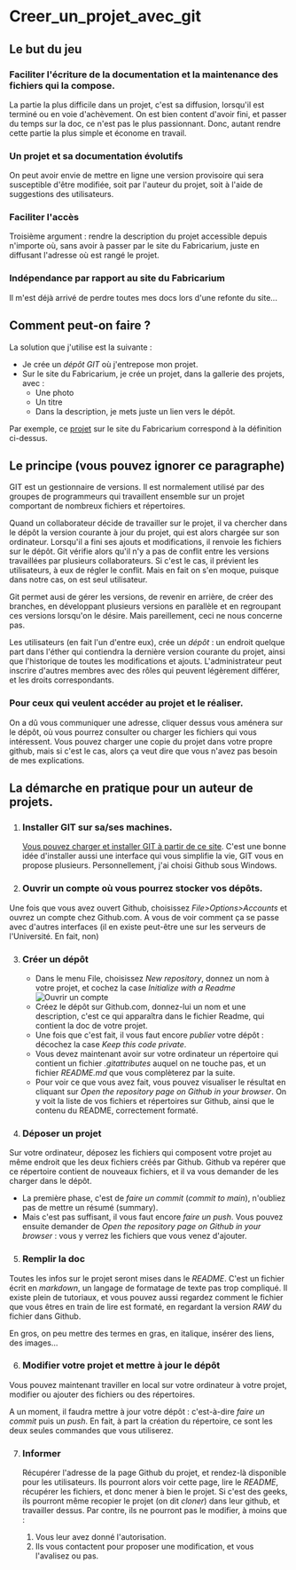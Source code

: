 # Creer_un_projet_avec_git
 ## Le but du jeu

### Faciliter l'écriture de la documentation et la maintenance des fichiers qui la compose. 
La partie la plus difficile dans un projet, c'est sa diffusion, lorsqu'il est terminé ou en voie d'achèvement. 
On est bien content d'avoir fini, et passer du temps sur la doc, ce n'est pas le plus passionnant. Donc, autant 
rendre cette partie la plus simple et économe en travail. 

### Un projet et sa documentation évolutifs
On peut avoir envie de mettre en ligne une version provisoire qui sera susceptible d'être modifiée, 
soit par l'auteur du projet, soit à l'aide de suggestions des utilisateurs. 

### Faciliter l'accès
Troisième argument : rendre la description du projet accessible depuis n'importe où, sans avoir à passer par le site du Fabricarium, 
juste en diffusant l'adresse où est rangé le projet. 

### Indépendance par rapport au site du Fabricarium
Il m'est déjà arrivé de perdre toutes mes docs lors d'une refonte du site...

## Comment peut-on faire ? 
La solution que j'utilise est la suivante : 
* Je crée un *dépôt GIT* où j'entrepose mon projet. 
* Sur le site du Fabricarium, je crée un projet, dans la gallerie des projets, avec : 
    * Une photo
    * Un titre
    * Dans la description, je mets juste un lien vers le dépôt.

Par exemple, ce [projet](https://fabricarium-fabmanager.polytech-lille.fr/#!/projects/martin-s-menace-un-puzzle-tres-enervant-a-decouper-au-laser) sur le site
du Fabricarium correspond à la définition ci-dessus.

## Le principe (vous pouvez ignorer ce paragraphe)

GIT est un gestionnaire de versions. Il est normalement utilisé par des groupes de programmeurs qui travaillent ensemble sur un projet comportant de nombreux fichiers et répertoires. 

Quand un collaborateur décide de travailler sur le projet, il va chercher dans le dépôt la version courante à jour du projet, qui est alors chargée sur son ordinateur. Lorsqu'il a fini ses ajouts et modifications, il renvoie les fichiers sur le dépôt. Git vérifie alors qu'il n'y a pas de conflit entre les versions travaillées par plusieurs collaborateurs. Si c'est le cas, il prévient les utilisateurs, à eux de régler le conflit. Mais en fait on s'en moque, puisque dans notre cas, on est seul utilisateur. 

Git permet ausi de gérer les versions, de revenir en arrière, de créer des branches, en développant plusieurs versions en parallèle et en regroupant ces versions lorsqu'on le désire. Mais pareillement, ceci ne nous concerne pas. 

 Les utilisateurs (en fait l'un d'entre eux), crée un *dépôt* : un endroit quelque part dans l'éther qui contiendra la dernière version courante du projet, ainsi que l'historique
de toutes les modifications et ajouts. L'administrateur peut inscrire d'autres membres avec des rôles qui peuvent légèrement différer, et les droits correspondants. 

### Pour ceux qui veulent accéder au projet et le réaliser.

On a dû vous communiquer une adresse, cliquer dessus vous aménera sur le dépôt, où vous pourrez consulter ou charger les fichiers qui vous intéressent. Vous pouvez charger une copie du projet 
dans votre propre github, mais si c'est le cas, alors ça veut dire que vous n'avez pas besoin de mes explications. 
 
## La démarche en pratique pour un  auteur de projets.
1. ### Installer GIT sur sa/ses machines. 
	[Vous pouvez charger et installer GIT à partir de ce site](https://git-scm.com/downloads). C'est une bonne idée d'installer aussi une interface qui vous simplifie la vie, 
GIT vous en propose plusieurs. Personnellement, j'ai choisi Github sous Windows. 

2. ### Ouvrir un compte où vous pourrez stocker vos dépôts.


Une fois que vous avez ouvert Github, choisissez _File>Options>Accounts_ et ouvrez un compte chez Github.com. A vous de voir comment ça se passe avec d'autres interfaces (il en existe peut-être une
sur les serveurs de l'Université. En fait, non)


3. ### Créer un dépôt

   * Dans le menu File, choisissez *New repository*, donnez un nom à votre projet, et cochez la case *Initialize with a Readme* ![Ouvrir un compte](/images/newrep.JPG> "a title")
   * Créez le dépôt sur Github.com, donnez-lui un nom et une description, c'est ce qui apparaîtra dans le fichier Readme, qui contient la doc de votre projet. 
   * Une fois que c'est fait, il vous faut encore *publier* votre dépôt : décochez la case *Keep this code private*.
   * Vous devez maintenant avoir sur votre ordinateur un répertoire qui contient un fichier *.gitattributes* auquel on ne touche pas, et un fichier *README.md* que vous complèterez par la suite.
   * Pour voir ce que vous avez fait, vous pouvez visualiser le résultat en cliquant sur *Open the repository page on Github in your browser*. On y voit la liste de vos fichiers et répertoires sur  Github, ainsi que le contenu du README, correctement formaté. 

4. ### Déposer un projet
  
Sur votre ordinateur, déposez les fichiers qui composent votre projet au même endroit que les deux fichiers créés par Github.  Github va repérer que ce répertoire contient de nouveaux fichiers, et il va vous demander de les charger dans le dépôt.


   * La première phase, c'est de _faire un commit_ (*commit to main*), n'oubliez pas de mettre un résumé (summary). 
   * Mais c'est pas suffisant, il vous faut encore _faire un push_. Vous pouvez ensuite demander de *Open the repository page on Github in your browser* : vous y verrez les fichiers que vous venez d'ajouter. 


5. ### Remplir la doc

Toutes les infos sur le projet seront mises dans le *README*. C'est un fichier écrit en *markdown*, un langage de formatage de texte pas trop compliqué. Il existe plein de tutoriaux, et vous pouvez aussi regardez comment le fichier que vous êtres en train de lire est formaté, en regardant la version *RAW* du fichier dans Github. 

En gros, on peu mettre des termes en gras, en italique, insérer des liens, des images...

6. ### Modifier votre projet et mettre à jour le dépôt

Vous pouvez maintenant traviller en local sur votre ordinateur à votre projet, modifier ou ajouter des fichiers ou des répertoires.

A un moment, il faudra mettre à jour votre dépôt : c'est-à-dire _faire un commit_ puis un _push_. En fait, à part la création du répertoire, ce sont les deux seules commandes que vous utiliserez.

7. ### Informer

	Récupérer l'adresse de la page Github du projet, et rendez-là disponible pour les utilisateurs. Ils pourront alors voir cette page, lire le *README*, récupérer les fichiers, et donc
mener à bien le projet. Si c'est des geeks, ils pourront même recopier le projet (on dit *cloner*) dans leur github, et travailler dessus. Par contre, ils ne pourront pas le modifier, à moins que : 

   1. Vous leur avez donné l'autorisation.
   2. Ils vous contactent pour proposer une modification, et vous l'avalisez ou pas. 
	





